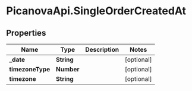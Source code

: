 # PicanovaApi.SingleOrderCreatedAt

## Properties
Name | Type | Description | Notes
------------ | ------------- | ------------- | -------------
**_date** | **String** |  | [optional] 
**timezoneType** | **Number** |  | [optional] 
**timezone** | **String** |  | [optional] 


